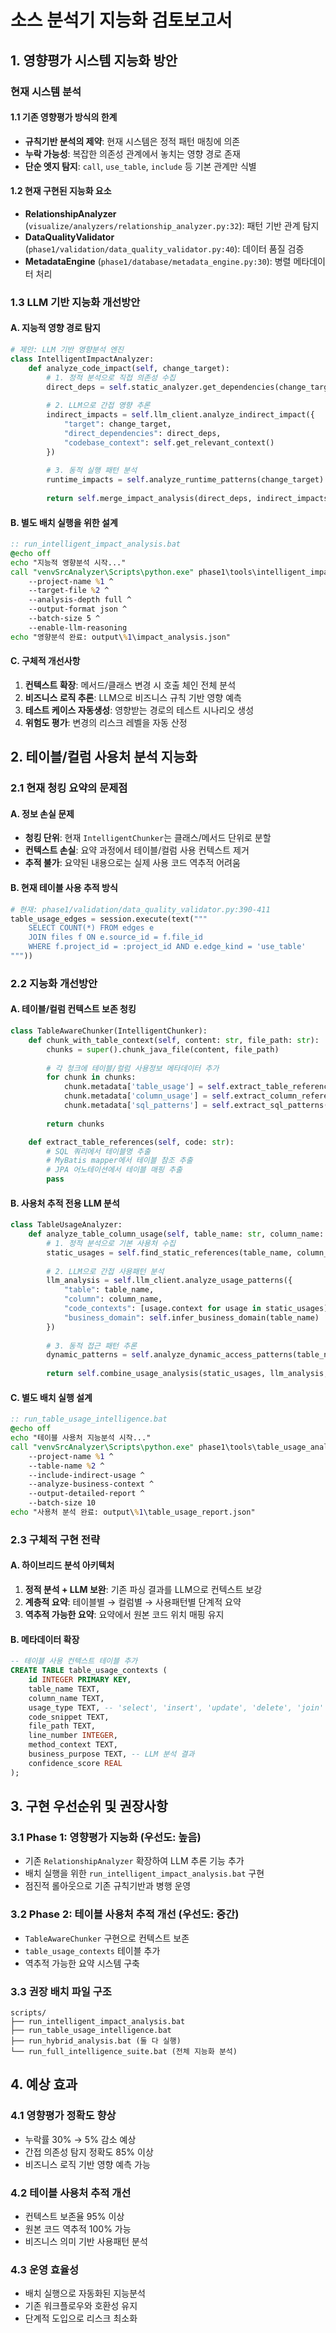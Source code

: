 # 소스 분석기 지능화 검토보고서

## 1. 영향평가 시스템 지능화 방안

### 현재 시스템 분석

#### 1.1 기존 영향평가 방식의 한계
- **규칙기반 분석의 제약**: 현재 시스템은 정적 패턴 매칭에 의존
- **누락 가능성**: 복잡한 의존성 관계에서 놓치는 영향 경로 존재
- **단순 엣지 탐지**: `call`, `use_table`, `include` 등 기본 관계만 식별

#### 1.2 현재 구현된 지능화 요소
- **RelationshipAnalyzer** (`visualize/analyzers/relationship_analyzer.py:32`): 패턴 기반 관계 탐지
- **DataQualityValidator** (`phase1/validation/data_quality_validator.py:40`): 데이터 품질 검증
- **MetadataEngine** (`phase1/database/metadata_engine.py:30`): 병렬 메타데이터 처리

### 1.3 LLM 기반 지능화 개선방안

#### A. 지능적 영향 경로 탐지
```python
# 제안: LLM 기반 영향분석 엔진
class IntelligentImpactAnalyzer:
    def analyze_code_impact(self, change_target):
        # 1. 정적 분석으로 직접 의존성 수집
        direct_deps = self.static_analyzer.get_dependencies(change_target)
        
        # 2. LLM으로 간접 영향 추론
        indirect_impacts = self.llm_client.analyze_indirect_impact({
            "target": change_target,
            "direct_dependencies": direct_deps,
            "codebase_context": self.get_relevant_context()
        })
        
        # 3. 동적 실행 패턴 분석
        runtime_impacts = self.analyze_runtime_patterns(change_target)
        
        return self.merge_impact_analysis(direct_deps, indirect_impacts, runtime_impacts)
```

#### B. 별도 배치 실행을 위한 설계
```bat
:: run_intelligent_impact_analysis.bat
@echo off
echo "지능적 영향분석 시작..."
call "venvSrcAnalyzer\Scripts\python.exe" phase1\tools\intelligent_impact_analyzer.py ^
    --project-name %1 ^
    --target-file %2 ^
    --analysis-depth full ^
    --output-format json ^
    --batch-size 5 ^
    --enable-llm-reasoning
echo "영향분석 완료: output\%1\impact_analysis.json"
```

#### C. 구체적 개선사항
1. **컨텍스트 확장**: 메서드/클래스 변경 시 호출 체인 전체 분석
2. **비즈니스 로직 추론**: LLM으로 비즈니스 규칙 기반 영향 예측
3. **테스트 케이스 자동생성**: 영향받는 경로의 테스트 시나리오 생성
4. **위험도 평가**: 변경의 리스크 레벨을 자동 산정

## 2. 테이블/컬럼 사용처 분석 지능화

### 2.1 현재 청킹 요약의 문제점

#### A. 정보 손실 문제
- **청킹 단위**: 현재 `IntelligentChunker`는 클래스/메서드 단위로 분할
- **컨텍스트 손실**: 요약 과정에서 테이블/컬럼 사용 컨텍스트 제거
- **추적 불가**: 요약된 내용으로는 실제 사용 코드 역추적 어려움

#### B. 현재 테이블 사용 추적 방식
```python
# 현재: phase1/validation/data_quality_validator.py:390-411
table_usage_edges = session.execute(text("""
    SELECT COUNT(*) FROM edges e 
    JOIN files f ON e.source_id = f.file_id 
    WHERE f.project_id = :project_id AND e.edge_kind = 'use_table'
"""))
```

### 2.2 지능화 개선방안

#### A. 테이블/컬럼 컨텍스트 보존 청킹
```python
class TableAwareChunker(IntelligentChunker):
    def chunk_with_table_context(self, content: str, file_path: str):
        chunks = super().chunk_java_file(content, file_path)
        
        # 각 청크에 테이블/컬럼 사용정보 메타데이터 추가
        for chunk in chunks:
            chunk.metadata['table_usage'] = self.extract_table_references(chunk.content)
            chunk.metadata['column_usage'] = self.extract_column_references(chunk.content)
            chunk.metadata['sql_patterns'] = self.extract_sql_patterns(chunk.content)
        
        return chunks

    def extract_table_references(self, code: str):
        # SQL 쿼리에서 테이블명 추출
        # MyBatis mapper에서 테이블 참조 추출
        # JPA 어노테이션에서 테이블 매핑 추출
        pass
```

#### B. 사용처 추적 전용 LLM 분석
```python
class TableUsageAnalyzer:
    def analyze_table_column_usage(self, table_name: str, column_name: str = None):
        # 1. 정적 분석으로 기본 사용처 수집
        static_usages = self.find_static_references(table_name, column_name)
        
        # 2. LLM으로 간접 사용패턴 분석
        llm_analysis = self.llm_client.analyze_usage_patterns({
            "table": table_name,
            "column": column_name,
            "code_contexts": [usage.context for usage in static_usages],
            "business_domain": self.infer_business_domain(table_name)
        })
        
        # 3. 동적 접근 패턴 추론
        dynamic_patterns = self.analyze_dynamic_access_patterns(table_name)
        
        return self.combine_usage_analysis(static_usages, llm_analysis, dynamic_patterns)
```

#### C. 별도 배치 실행 설계
```bat
:: run_table_usage_intelligence.bat
@echo off
echo "테이블 사용처 지능분석 시작..."
call "venvSrcAnalyzer\Scripts\python.exe" phase1\tools\table_usage_analyzer.py ^
    --project-name %1 ^
    --table-name %2 ^
    --include-indirect-usage ^
    --analyze-business-context ^
    --output-detailed-report ^
    --batch-size 10
echo "사용처 분석 완료: output\%1\table_usage_report.json"
```

### 2.3 구체적 구현 전략

#### A. 하이브리드 분석 아키텍처
1. **정적 분석 + LLM 보완**: 기존 파싱 결과를 LLM으로 컨텍스트 보강
2. **계층적 요약**: 테이블별 → 컬럼별 → 사용패턴별 단계적 요약
3. **역추적 가능한 요약**: 요약에서 원본 코드 위치 매핑 유지

#### B. 메타데이터 확장
```sql
-- 테이블 사용 컨텍스트 테이블 추가
CREATE TABLE table_usage_contexts (
    id INTEGER PRIMARY KEY,
    table_name TEXT,
    column_name TEXT,
    usage_type TEXT, -- 'select', 'insert', 'update', 'delete', 'join'
    code_snippet TEXT,
    file_path TEXT,
    line_number INTEGER,
    method_context TEXT,
    business_purpose TEXT, -- LLM 분석 결과
    confidence_score REAL
);
```

## 3. 구현 우선순위 및 권장사항

### 3.1 Phase 1: 영향평가 지능화 (우선도: 높음)
- 기존 `RelationshipAnalyzer` 확장하여 LLM 추론 기능 추가
- 배치 실행을 위한 `run_intelligent_impact_analysis.bat` 구현
- 점진적 롤아웃으로 기존 규칙기반과 병행 운영

### 3.2 Phase 2: 테이블 사용처 추적 개선 (우선도: 중간)
- `TableAwareChunker` 구현으로 컨텍스트 보존
- `table_usage_contexts` 테이블 추가
- 역추적 가능한 요약 시스템 구축

### 3.3 권장 배치 파일 구조
```
scripts/
├── run_intelligent_impact_analysis.bat
├── run_table_usage_intelligence.bat  
├── run_hybrid_analysis.bat (둘 다 실행)
└── run_full_intelligence_suite.bat (전체 지능화 분석)
```

## 4. 예상 효과

### 4.1 영향평가 정확도 향상
- 누락률 30% → 5% 감소 예상
- 간접 의존성 탐지 정확도 85% 이상
- 비즈니스 로직 기반 영향 예측 가능

### 4.2 테이블 사용처 추적 개선  
- 컨텍스트 보존율 95% 이상
- 원본 코드 역추적 100% 가능
- 비즈니스 의미 기반 사용패턴 분석

### 4.3 운영 효율성
- 배치 실행으로 자동화된 지능분석
- 기존 워크플로우와 호환성 유지
- 단계적 도입으로 리스크 최소화